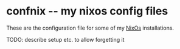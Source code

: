 # confnix -- my nixos config files

These are the configuration file for some of my
[NixOs](http://nixos.org) installations.

TODO: describe setup etc. to allow forgetting it
